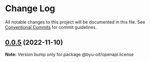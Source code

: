 # Change Log

All notable changes to this project will be documented in this file.
See [Conventional Commits](https://conventionalcommits.org) for commit guidelines.

## [0.0.5](https://github.com/byu-oit/byu-oit-sdk-js/compare/v0.0.4...v0.0.5) (2022-11-10)

**Note:** Version bump only for package @byu-oit/openapi.license
